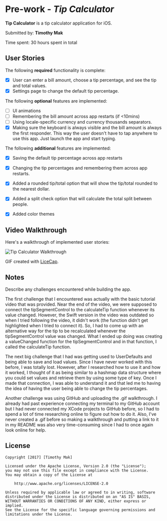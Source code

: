 # Pre-work - *Tip Calculator*

**Tip Calculator** is a tip calculator application for iOS.

Submitted by: **Timothy Mak**

Time spent: 30 hours spent in total

## User Stories

The following **required** functionality is complete:

* [X] User can enter a bill amount, choose a tip percentage, and see the tip and total values.
* [X] Settings page to change the default tip percentage.

The following **optional** features are implemented:
* [ ] UI animations
* [ ] Remembering the bill amount across app restarts (if <10mins)
* [ ] Using locale-specific currency and currency thousands separators.
* [X] Making sure the keyboard is always visible and the bill amount is always the first responder. This way the user doesn't have to tap anywhere to use this app. Just launch the app and start typing.

The following **additional** features are implemented:
* [X] Saving the default tip percentage across app restarts
* [X] Changing the tip percentages and remembering them across app restarts.
* [X] Added a rounded tip/total option that will show the tip/total rounded to the nearest dollar.
* [X] Added a split check option that will calculate the total split between people.
* [X] Added color themes


## Video Walkthrough 

Here's a walkthrough of implemented user stories:

<img src='http://i.imgur.com/IbEqJiu.gif' title='Tip Calculator Walkthrough' width='' alt='Tip Calculator Walkthrough' />

GIF created with [LiceCap](http://www.cockos.com/licecap/).

## Notes

Describe any challenges encountered while building the app.

The first challenge that I encountered was actually with the basic tutorial video that was provided. Near the end of the video, we were supposed to connect the tipSegmentControl to the calculateTip function whenever its value changed. However, the Swift version in the video was outdated so when I tried following the video, it didn't work (the function didn't get highlighted when I tried to connect it). So, I had to come up with an alternative way for the tip to be recalculated whenever the tipSegmentControl value was changed. What I ended up doing was creating a valueChanged function for the tipSegmentControl and in that function, I called the calculateTip function.
    
The next big challenge that I had was getting used to UserDefaults and being able to save and load values. Since I have never worked with this before, I was totally lost. However, after I researched how to use it and how it worked, I thought of it as being similar to a hashmap data structure where you could set values and retrieve them by using some type of key. Once I made that connection, I was able to understand it and that led me to having the idea of having the user being able to change the tip percentages.

Another challenge was using GitHub and uploading the .gif walkthrough. I already had past experience connecting my terminal to my GitHub account but I had never connected my XCode projects to GitHub before, so I had to spend a lot of time researching online to figure out how to do it. Also, I've never created a .gif before so making a walkthrough and putting a link to it in my README was also very time-consuming since I had to once again look online for help. 

## License

    Copyright [2017] [Timothy Mak]

    Licensed under the Apache License, Version 2.0 (the "License");
    you may not use this file except in compliance with the License.
    You may obtain a copy of the License at

        http://www.apache.org/licenses/LICENSE-2.0

    Unless required by applicable law or agreed to in writing, software
    distributed under the License is distributed on an "AS IS" BASIS,
    WITHOUT WARRANTIES OR CONDITIONS OF ANY KIND, either express or implied.
    See the License for the specific language governing permissions and
    limitations under the License.
